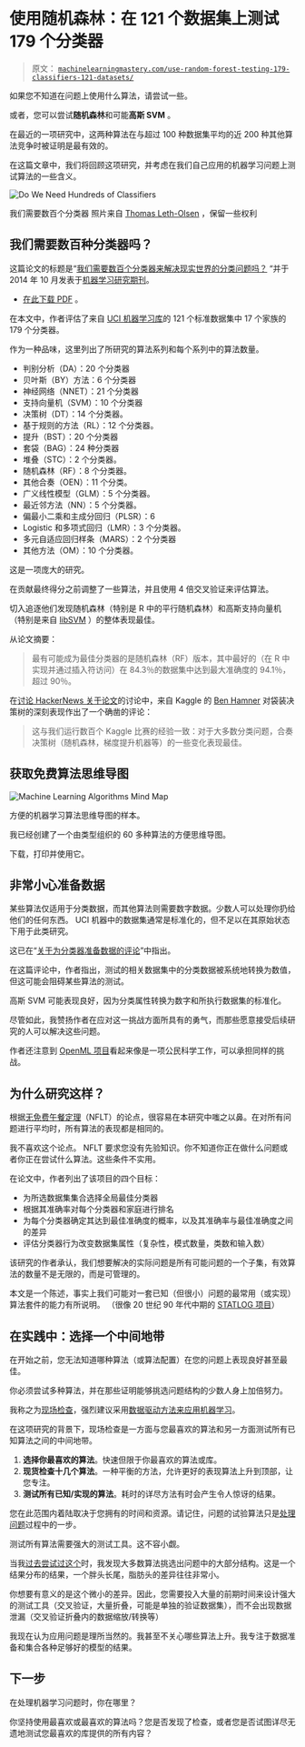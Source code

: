 # 使用随机森林：在 121 个数据集上测试 179 个分类器

> 原文： [`machinelearningmastery.com/use-random-forest-testing-179-classifiers-121-datasets/`](https://machinelearningmastery.com/use-random-forest-testing-179-classifiers-121-datasets/)

如果您不知道在问题上使用什么算法，请尝试一些。

或者，您可以尝试**随机森林**和可能**高斯 SVM** 。

在最近的一项研究中，这两种算法在与超过 100 种数据集平均的近 200 种其他算法竞争时被证明是最有效的。

在这篇文章中，我们将回顾这项研究，并考虑在我们自己应用的机器学习问题上测试算法的一些含义。

![Do We Need Hundreds of Classifiers](https://3qeqpr26caki16dnhd19sv6by6v-wpengine.netdna-ssl.com/wp-content/uploads/2014/12/Do-We-Need-Hundreds-of-Classifiers.jpg)

我们需要数百个分类器
照片来自 [Thomas Leth-Olsen](http://www.flickr.com/photos/thomasletholsen/8064127235) ，保留一些权利

## 我们需要数百种分类器吗？

这篇论文的标题是“[我们需要数百个分类器来解决现实世界的分类问题吗？](http://jmlr.csail.mit.edu/papers/v15/delgado14a.html) “并于 2014 年 10 月发表于[机器学习研究期刊](http://www.jmlr.org/)。

*   [在此下载 PDF](http://jmlr.csail.mit.edu/papers/volume15/delgado14a/delgado14a.pdf) 。

在本文中，作者评估了来自 [UCI 机器学习库](http://archive.ics.uci.edu/ml/)的 121 个标准数据集中 17 个家族的 179 个分类器。

作为一种品味，这里列出了所研究的算法系列和每个系列中的算法数量。

*   判别分析（DA）：20 个分类器
*   贝叶斯（BY）方法：6 个分类器
*   神经网络（NNET）：21 个分类器
*   支持向量机（SVM）：10 个分类器
*   决策树（DT）：14 个分类器。
*   基于规则的方法（RL）：12 个分类器。
*   提升（BST）：20 个分类器
*   套袋（BAG）：24 种分类器
*   堆叠（STC）：2 个分类器。
*   随机森林（RF）：8 个分类器。
*   其他合奏（OEN）：11 个分类。
*   广义线性模型（GLM）：5 个分类器。
*   最近邻方法（NN）：5 个分类器。
*   偏最小二乘和主成分回归（PLSR）：6
*   Logistic 和多项式回归（LMR）：3 个分类器。
*   多元自适应回归样条（MARS）：2 个分类器
*   其他方法（OM）：10 个分类器。

这是一项庞大的研究。

在贡献最终得分之前调整了一些算法，并且使用 4 倍交叉验证来评估算法。

切入追逐他们发现随机森林（特别是 R 中的平行随机森林）和高斯支持向量机（特别是来自 [libSVM](http://www.csie.ntu.edu.tw/~cjlin/libsvm/) ）的整体表现最佳。

从论文摘要：

> 最有可能成为最佳分类器的是随机森林（RF）版本，其中最好的（在 R 中实现并通过插入符访问）在 84.3％的数据集中达到最大准确度的 94.1％，超过 90％。

在[讨论 HackerNews 关于论文](https://news.ycombinator.com/item?id=8719723)的讨论中，来自 Kaggle 的 [Ben Hamner](https://www.linkedin.com/pub/ben-hamner/12/597/987) 对袋装决策树的深刻表现作出了一个确凿的评论：

> 这与我们运行数百个 Kaggle 比赛的经验一致：对于大多数分类问题，合奏决策树（随机森林，梯度提升机器等）的一些变化表现最佳。

## 获取免费算法思维导图

![Machine Learning Algorithms Mind Map](img/2ce1275c2a1cac30a9f4eea6edd42d61.jpg)

方便的机器学习算法思维导图的样本。

我已经创建了一个由类型组织的 60 多种算法的方便思维导图。

下载，打印并使用它。

## 非常小心准备数据

某些算法仅适用于分类数据，而其他算法则需要数字数据。少数人可以处理你扔给他们的任何东西。 UCI 机器中的数据集通常是标准化的，但不足以在其原始状态下用于此类研究。

这已在“[关于为分类器准备数据的评论](http://www.win-vector.com/blog/2014/12/a-comment-on-preparing-data-for-classifiers/)”中指出。

在这篇评论中，作者指出，测试的相关数据集中的分类数据被系统地转换为数值，但这可能会阻碍某些算法的测试。

高斯 SVM 可能表现良好，因为分类属性转换为数字和所执行数据集的标准化。

尽管如此，我赞扬作者在应对这一挑战方面所具有的勇气，而那些愿意接受后续研究的人可以解决这些问题。

作者还注意到 [OpenML 项目](http://openml.org)看起来像是一项公民科学工作，可以承担同样的挑战。

## 为什么研究这样？

根据[无免费午餐定理](http://en.wikipedia.org/wiki/No_free_lunch_in_search_and_optimization)（NFLT）的论点，很容易在本研究中嗤之以鼻。在对所有问题进行平均时，所有算法的表现都是相同的。

我不喜欢这个论点。 NFLT 要求您没有先验知识。你不知道你正在做什么问题或者你正在尝试什么算法。这些条件不实用。

在论文中，作者列出了该项目的四个目标：

*   为所选数据集集合选择全局最佳分类器
*   根据其准确率对每个分类器和家庭进行排名
*   为每个分类器确定其达到最佳准确度的概率，以及其准确率与最佳准确度之间的差异
*   评估分类器行为改变数据集属性（复杂性，模式数量，类数和输入数）

该研究的作者承认，我们想要解决的实际问题是所有可能问题的一个子集，有效算法的数量不是无限的，而是可管理的。

本文是一个陈述，事实上我们可能对一套已知（但很小）问题的最常用（或实现）算法套件的能力有所说明。 （很像 20 世纪 90 年代中期的 [STATLOG 项目](http://www.tandfonline.com/doi/abs/10.1080/08839519508945477#.VIi8ZVQW05E)）

## 在实践中：选择一个中间地带

在开始之前，您无法知道哪种算法（或算法配置）在您的问题上表现良好甚至最佳。

你必须尝试多种算法，并在那些证明能够挑选问题结构的少数人身上加倍努力。

我称之为[现场检查](http://machinelearningmastery.com/why-you-should-be-spot-checking-algorithms-on-your-machine-learning-problems/ "Why you should be Spot-Checking Algorithms on your Machine Learning Problems")，强烈建议采用[数据驱动方法来应用机器学习](http://machinelearningmastery.com/a-data-driven-approach-to-machine-learning/ "A Data-Driven Approach to Machine Learning")。

在这项研究的背景下，现场检查是一方面与您最喜欢的算法和另一方面测试所有已知算法之间的中间地带。

1.  **选择你最喜欢的算法**。快速但限于你最喜欢的算法或库。
2.  **现货检查十几个算法**。一种平衡的方法，允许更好的表现算法上升到顶部，让您专注。
3.  **测试所有已知/实现的算法**。耗时的详尽方法有时会产生令人惊讶的结果。

您在此范围内着陆取决于您拥有的时间和资源。请记住，问题的试验算法只是[处理问题](http://machinelearningmastery.com/process-for-working-through-machine-learning-problems/ "Process for working through Machine Learning Problems")过程中的一步。

测试所有算法需要强大的测试工具。这不容小觑。

当我[过去尝试过这个](http://machinelearningmastery.com/the-seductive-trap-of-black-box-machine-learning/ "The Seductive Trap of Black-Box Machine Learning")时，我发现大多数算法挑选出问题中的大部分结构。这是一个结果分布的结果，一个胖头长尾，脂肪头的差异往往非常小。

你想要有意义的是这个微小的差异。因此，您需要投入大量的前期时间来设计强大的测试工具（交叉验证，大量折叠，可能是单独的验证数据集），而不会出现数据泄漏（交叉验证折叠内的数据缩放/转换等）

我现在认为应用问题是理所当然的。我甚至不关心哪些算法上升。我专注于数据准备和集合各种足够好的模型的结果。

## 下一步

在处理机器学习问题时，你在哪里？

你坚持使用最喜欢或最喜欢的算法吗？您是否发现了检查，或者您是否试图详尽无遗地测试您最喜欢的库提供的所有内容？